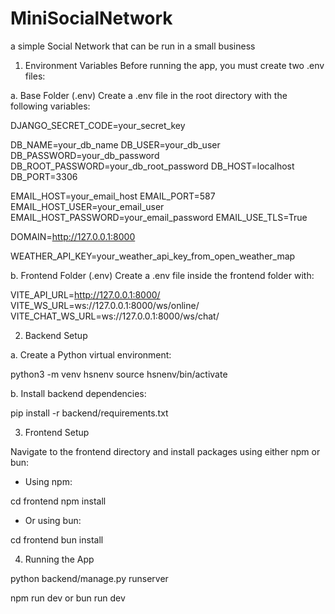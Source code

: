 # MiniSocialNetwork
a simple Social Network that can be run in a small business

1. Environment Variables
Before running the app, you must create two .env files:

a. Base Folder (.env)
Create a .env file in the root directory with the following variables:

DJANGO_SECRET_CODE=your_secret_key

DB_NAME=your_db_name
DB_USER=your_db_user
DB_PASSWORD=your_db_password
DB_ROOT_PASSWORD=your_db_root_password
DB_HOST=localhost
DB_PORT=3306

EMAIL_HOST=your_email_host
EMAIL_PORT=587
EMAIL_HOST_USER=your_email_user
EMAIL_HOST_PASSWORD=your_email_password
EMAIL_USE_TLS=True

DOMAIN=http://127.0.0.1:8000

WEATHER_API_KEY=your_weather_api_key_from_open_weather_map


b. Frontend Folder (.env)
Create a .env file inside the frontend folder with:

VITE_API_URL=http://127.0.0.1:8000/ 
VITE_WS_URL=ws://127.0.0.1:8000/ws/online/
VITE_CHAT_WS_URL=ws://127.0.0.1:8000/ws/chat/


2. Backend Setup

a. Create a Python virtual environment:

python3 -m venv hsnenv
source hsnenv/bin/activate

b. Install backend dependencies:

pip install -r backend/requirements.txt

3. Frontend Setup

Navigate to the frontend directory and install packages using either npm or bun:

* Using npm:

cd frontend
npm install

* Or using bun:

cd frontend
bun install

4. Running the App

python backend/manage.py runserver

npm run dev or bun run dev